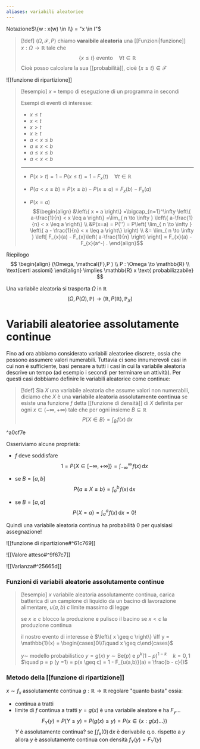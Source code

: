 ```yaml
---
aliases: variabili aleatoriee
---
```



Notazione$\{w : x(w) \in I\} = "x \in I"$

>[!def]
>$(\Omega,\mathcal{F},P)$ chiamo **varaibile aleatoria** una [[Funzioni|funzione]] $x : \Omega \to \mathbb{R}$ tale che 
> $$
> \left\{ x \leq t \right\} \text{ evento} \quad \forall t \in \mathbb{R}
>$$
>Cioè posso calcolare la sua [[probabilità]], cioè $\left\{ x \leq t \right\} \in \mathcal{F}$


![[funzione di ripartizione]]


>[!esempio]
>$x$ = tempo di eseguzione di un programma in secondi
>
>Esempi di eventi di interesse:
>- $x \leq t$
>- $x < t$
>- $x > t$
>- $x \geq t$
>- $a < x \leq b$
>- $a \leq x < b$
>- $a \leq x \leq b$
>- $a < x < b$
>---
>  - $P(x > t) = 1 - P(x \leq t) = 1 - F_{x}(t)\quad\forall t \in \mathbb{R}$
> 	
> - $P(a < x \leq b) = P(x \leq b) - P(x \leq a)= F_{x}(b) - F_{x}(a)$
>
>- $P(x = a)$
> $$\begin{align}
>&\left\{ x = a \right\} =\bigcap_{n=1}^\infty \left\{ a-\frac{1}{n} < x \leq a \right\} =\lim_{ n \to \infty } \left\{ a-\frac{1}{n} < x \leq a \right\}  \\
>&P(x=a) = P('') = P\left( \lim_{ n \to \infty } \left\{ a - \frac{1}{n} < x \leq a \right\}  \right) \\
>&= \lim_{ n \to \infty } \left[ F_{x}(a) - F_{x}\left( a-\frac{1}{n} \right) \right] = F_{x}(a) - F_{x}(a^-) 
>.
>\end{align}$$


Riepilogo 
$$
\begin{align}
(\Omega, \mathcal{F},P  ) \\
P : \Omega \to \mathbb{R} \\
\text{certi assiomi}
\end{align} \implies
\mathbb{R} x \text{ probabilizzabile}
$$

Una variabile aleatoria si trasporta $\Omega$ in $\mathbb{R}$
$$ (\Omega, P(\Omega), \mathbb{P}) \to (\mathbb{R}, P(\mathbb{R}), \mathbb P_{X}) $$

# Variabili aleatoriee assolutamente continue
Fino ad ora abbiamo considerato variabili aleatoriee discrete, ossia che possono assumere valori numerabili. Tuttavia ci sono innumerevoli casi in cui non è sufficiente, basi pensare a tutti i casi in cui la variabile aleatoria descrive un tempo (ad esempio i secondi per terminare un attività). Per questi casi dobbiamo definire le variabili aleatoriee come continue:

>[!def]
>Sia $X$ una variabile aleatoria che assume valori non numerabili, diciamo che $X$ è una **variabile aleatoria assolutamente continua** se esiste una funzione $f$ detta [[funzione di densità]] di $X$ definita per ogni $x \in (-\infty,+\infty)$ tale che per ogni insieme $B \subseteq \mathbb{R}$
>$$ P\{ X \in B \} = \int _{B} \!f(x) \, \mathrm{d}x  $$

^a0cf7e



Osseriviamo alcune proprietà:

- $f$ deve soddisfare 
$$1 = P\{ X \in [-\infty,+\infty] \}= \int _{-\infty}^{\infty} \! f(x)\, \mathrm{d}x$$

-  se $B=[a,b]$ 
$$ P\{ a \leq X \leq b \} = \int _{a}^b \!f(x) \, \mathrm{d}x  $$
- se $B =[a,a]$
  $$ P\{ X=a \}=\int _{a}^a \!f(x) \, \mathrm{d}x =0 ! $$

Quindi una variabile aleatoria continua ha probabilità 0 per qualsiasi assegnazione! 

![[funzione di ripartizione#^61c769]]

![[Valore atteso#^9f67c7]]

![[Varianza#^25665d]]

### Funzioni di variabili aleatorie assolutamente continue

>[!esempio]
> $x$ variabile aleatoria assolutamente continua, carica batterica di un campione di liquidio da un bacino di lavorazione alimentare, $u(a,b)$
> $c$ limite massimo di legge
> 
> se $x \geq c$ blocco la produzione e pulisco il bacino
> se $x < c$ la produzione continua
>
> il nostro evento di interesse è $\left\{ x \geq c \right\} \iff y = \mathbb{1}(x) = \begin{cases}0\\1\quad x \geq c\end{cases}$
> 
> $y \sim$ modello probabilistico
> $y = g(x)$
> $y \sim \text{Be}(p)$ e $p^k(1-p)^{1-k}\quad k = 0,1$
> $\quad p = p (y =1) = p(x \geq c) = 1 - F_{u(a,b)}(a) = \frac{b - c}{}$


### Metodo della [[funzione di ripartizione]]
$x \sim f_{x}$ assolutamente continua
$g : \mathbb{R} \to \mathbb{R}$ regolare "quanto basta" ossia:
- continua a tratti
- limite di $f$ continua a tratti
$y = g(x)$ è una variabile aleatore e ha $F_{y}$...
$$
F_{Y}(y) = P(Y \leq y) = P(g(x) \leq y) = P(x \in \left\{ x : g(x)\dots \right\} )
$$
$Y$ è assolutamente continua?
se $\int \!  f_{x}(0)\, \mathrm{d}x$ è derivabile q.o. rispetto a $y$ allora $y$ è assolutamente continua con densità
$f_{Y}(y) = F_{Y}'(y)$